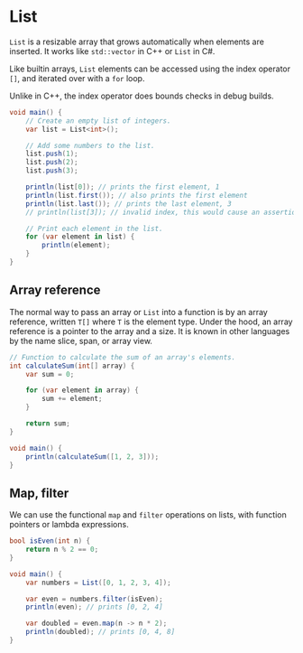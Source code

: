 # List

`List` is a resizable array that grows automatically when elements are inserted.
It works like `std::vector` in C++ or `List` in C#.

Like builtin arrays, `List` elements can be accessed using the index operator `[]`,
and iterated over with a `for` loop.

Unlike in C++, the index operator does bounds checks in debug builds.

```cs
void main() {
    // Create an empty list of integers.
    var list = List<int>();

    // Add some numbers to the list.
    list.push(1);
    list.push(2);
    list.push(3);

    println(list[0]); // prints the first element, 1
    println(list.first()); // also prints the first element
    println(list.last()); // prints the last element, 3
    // println(list[3]); // invalid index, this would cause an assertion error

    // Print each element in the list.
    for (var element in list) {
        println(element);
    }
}
```

## Array reference

The normal way to pass an array or `List` into a function is by an array reference,
written `T[]` where `T` is the element type.
Under the hood, an array reference is a pointer to the array and a size.
It is known in other languages by the name slice, span, or array view.

<!-- TODO: Show that calculateSum also works with a List when implicit conversions are implemented -->

```cs
// Function to calculate the sum of an array's elements.
int calculateSum(int[] array) {
    var sum = 0;

    for (var element in array) {
        sum += element;
    }

    return sum;
}

void main() {
    println(calculateSum([1, 2, 3]));
}
```

## Map, filter

We can use the functional `map` and `filter` operations on lists, with
function pointers or lambda expressions.

```cs
bool isEven(int n) {
    return n % 2 == 0;
}

void main() {
    var numbers = List([0, 1, 2, 3, 4]);

    var even = numbers.filter(isEven);
    println(even); // prints [0, 2, 4]

    var doubled = even.map(n -> n * 2);
    println(doubled); // prints [0, 4, 8]
}
```
